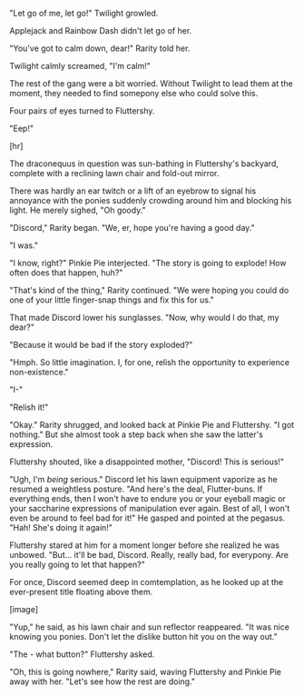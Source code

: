 "Let go of me, let go!" Twilight growled.

Applejack and Rainbow Dash didn't let go of her.

"You've got to calm down, dear!" Rarity told her.

Twilight calmly screamed, "I'm calm!"

The rest of the gang were a bit worried. Without Twilight to lead them at the moment, they needed to find somepony else who could solve this.

Four pairs of eyes turned to Fluttershy.

"Eep!"

\[hr\]

The draconequus in question was sun-bathing in Fluttershy's backyard, complete with a reclining lawn chair and fold-out mirror.

There was hardly an ear twitch or a lift of an eyebrow to signal his annoyance with the ponies suddenly crowding around him and blocking his light. He merely sighed, "Oh goody."

"Discord," Rarity began. "We, er, hope you're having a good day."

"I was."

"I know, right?" Pinkie Pie interjected. "The story is going to explode! How often does that happen, huh?"

"That's kind of the thing," Rarity continued. "We were hoping you could do one of your little finger-snap things and fix this for us."

That made Discord lower his sunglasses. "Now, why would I do that, my dear?"

"Because it would be bad if the story exploded?"

"Hmph. So little imagination. I, for one, relish the opportunity to experience non-existence."

"I-"

"Relish it!"

"Okay." Rarity shrugged, and looked back at Pinkie Pie and Fluttershy. "I got nothing." But she almost took a step back when she saw the latter's expression.

Fluttershy shouted, like a disappointed mother, "Discord! This is serious!"

"Ugh, I'm *being* serious." Discord let his lawn equipment vaporize as he resumed a weightless posture. "And here's the deal, Flutter-buns. If everything ends, then I won't have to endure you or your eyeball magic or your saccharine expressions of manipulation ever again. Best of all, I won't even be around to feel bad for it!" He gasped and pointed at the pegasus. "Hah! She's doing it again!"

Fluttershy stared at him for a moment longer before she realized he was unbowed. "But... it'll be bad, Discord. Really, really bad, for everypony. Are you really going to let that happen?"

For once, Discord seemed deep in comtemplation, as he looked up at the ever-present title floating above them.

\[image\]

"Yup," he said, as his lawn chair and sun reflector reappeared. "It was nice knowing you ponies. Don't let the dislike button hit you on the way out."

"The - what button?" Fluttershy asked.

"Oh, this is going nowhere," Rarity said, waving Fluttershy and Pinkie Pie away with her. "Let's see how the rest are doing."